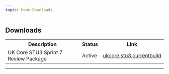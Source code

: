 ```yaml
---
topic: Home-Downloads
---
```

## Downloads

<table title="Download List" class="assets">
<tr>
<th>Description</th>
<th>Status</th>
<th>Link</th>
</tr>
<tr>
<td>UK Core STU3 Sprint 7 Review Package</td>
<td>Active</td>
<td><a href="https://simplifier.net/packages/fhir.r4.ukcore.stu3.currentbuild" target="_blank" class="external">ukcore.stu3.currentbuild</a></td>
</tr>

</table>

---


